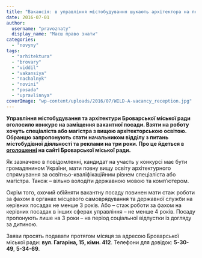 ```yaml
---
title: "Вакансія: в управління містобудування шукають архітектора на посаду начальника"
date: 2016-07-01
author: 
  username: "pravoznaty"
  display_name: "Маєш право знати"
categories: 
  - "novyny"
tags: 
  - "arhitektura"
  - "brovary"
  - "viddil"
  - "vakansiya"
  - "nachalnyk"
  - "novini"
  - "posada"
  - "upravlinnya"
coverImage: "wp-content/uploads/2016/07/WILD-A-vacancy_reception.jpg"
---
```


**Управління містобудування та архітектури Броварської міської ради оголосило конкурс на заміщення вакантної посади. Взяти на роботу хочуть спеціаліста або магістра з вищою архітекторською освітою. Обранцю запропонують стати начальником відділу з питань містобудівної діяльності та реклами на три роки. Про це йдеться в [оголошенні](https://brovary.kiev.ua/ogolosheno-konkurs-na-vakantnu-posadu) на сайті Броварської міської ради.**

Як зазначено в повідомленні, кандидат на участь у конкурсі має бути громадянином України, мати повну вищу освіту архітектурного спрямування за освітньо-кваліфікаційним рівнем спеціаліста або магістра. Також – вільно володіти державною мовою та комп’ютером.

Окрім того, охочий обійняти вакантну посаду повинен мати стаж роботи за фахом в органах місцевого самоврядування та державної служби на керівних посадах не менше 3 років. Або – стаж роботи за фахом на керівних посадах в інших сферах управління – не менше 4 років. Посаду пропонують лише на 3 роки – на період соціальної відпустки із догляду за дитиною.

Заяви просять подавати протягом місяця за адресою Броварської міської ради: **вул. Гагаріна, 15, кімн. 412**. Телефони для довідок: **5-30-49**, **5-34-69**.
